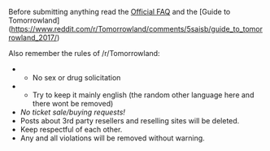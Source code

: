 Before submitting anything read the [Official FAQ](http://www.tomorrowland.com/en/faq/frequently-asked-questions-0) and the [Guide to Tomorrowland] (https://www.reddit.com/r/Tomorrowland/comments/5saisb/guide_to_tomorrowland_2017/)

Also remember the rules of /r/Tomorrowland:  

- - No sex or drug solicitation    
- - Try to keep it mainly english (the random other language here and there wont be removed)  
- *No ticket sale/buying requests!*  
- Posts about 3rd party resellers and reselling sites will be deleted.  
- Keep respectful of each other.  
- Any and all violations will be removed without warning.  